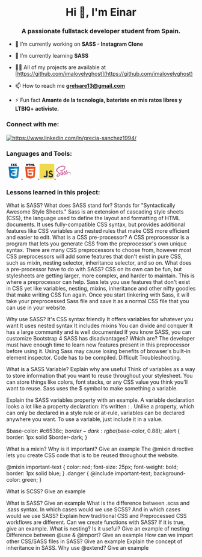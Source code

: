 <h1 align="center">Hi 👋, I'm Einar</h1>
<h3 align="center">A passionate fullstack developer student from Spain.</h3>

- 🔭 I’m currently working on **SASS - Instagram Clone**

- 🌱 I’m currently learning **SASS**

- 👨‍💻 All of my projects are available at [https://github.com/imalovelyghost](https://github.com/imalovelyghost)

- 📫 How to reach me **grelsare13@gmail.com**

- ⚡ Fun fact **Amante de la tecnología, bateriste en mis ratos libres y LTBIQ+ activiste.**

<h3 align="left">Connect with me:</h3>
<p align="left">
<a href="https://linkedin.com/in/https://www.linkedin.com/in/grecia-sanchez1994/" target="blank"><img align="center" src="https://raw.githubusercontent.com/rahuldkjain/github-profile-readme-generator/neutral-icons/src/images/icons/Social/linked-in-alt.svg" alt="https://www.linkedin.com/in/grecia-sanchez1994/" height="30" width="40" /></a>
</p>

<h3 align="left">Languages and Tools:</h3>
<p align="left"> <a href="https://www.w3schools.com/css/" target="_blank"> <img src="https://raw.githubusercontent.com/devicons/devicon/master/icons/css3/css3-original-wordmark.svg" alt="css3" width="40" height="40"/> </a> <a href="https://www.w3.org/html/" target="_blank"> <img src="https://raw.githubusercontent.com/devicons/devicon/master/icons/html5/html5-original-wordmark.svg" alt="html5" width="40" height="40"/> </a> <a href="https://developer.mozilla.org/en-US/docs/Web/JavaScript" target="_blank"> <img src="https://raw.githubusercontent.com/devicons/devicon/master/icons/javascript/javascript-original.svg" alt="javascript" width="40" height="40"/> </a> <a href="https://sass-lang.com" target="_blank"> <img src="https://raw.githubusercontent.com/devicons/devicon/master/icons/sass/sass-original.svg" alt="sass" width="40" height="40"/> </a> </p>

<h3 align="left">Lessons learned in this project:</h3>

<p align="left">
What is SASS? What does SASS stand for?
Stands for "Syntactically Awesome Style Sheets." Sass is an extension of cascading style sheets (CSS), the language used to define the layout and formatting of HTML documents. It uses fully-compatible CSS syntax, but provides additional features like CSS variables and nested rules that make CSS more efficient and easier to edit.
What is a CSS pre-processor?
A CSS preprocessor is a program that lets you generate CSS from the preprocessor's own unique syntax. There are many CSS preprocessors to choose from, however most CSS preprocessors will add some features that don't exist in pure CSS, such as mixin, nesting selector, inheritance selector, and so on.
What does a pre-processor have to do with SASS?
CSS on its own can be fun, but stylesheets are getting larger, more complex, and harder to maintain. This is where a preprocessor can help. Sass lets you use features that don't exist in CSS yet like variables, nesting, mixins, inheritance and other nifty goodies that make writing CSS fun again.
Once you start tinkering with Sass, it will take your preprocessed Sass file and save it as a normal CSS file that you can use in your website.
 
Why use SASS?
It's CSS syntax friendly
It offers variables for whatever you want
It uses nested syntax
It includes mixins
You can divide and conquer
It has a large community and is well documented
If you know SASS, you can customize Bootstrap 4
SASS has disadvantages? Which are?
The developer must have enough time to learn new features present in this preprocessor before using it.
Using Sass may cause losing benefits of browser's built-in element inspector.
Code has to be compiled.
Difficult Troubleshooting.
 
What is a SASS Variable? Explain why are useful
Think of variables as a way to store information that you want to reuse throughout your stylesheet. You can store things like colors, font stacks, or any CSS value you think you'll want to reuse. Sass uses the $ symbol to make something a variable.
 
Explain the SASS variables property with an example.
A variable declaration looks a lot like a property declaration: it’s written <variable>: <expression>. Unlike a property, which can only be declared in a style rule or at-rule, variables can be declared anywhere you want. To use a variable, just include it in a value.

$base-color: #c6538c;
$border-dark: rgba($base-color, 0.88);
.alert {
  border: 1px solid $border-dark;
}
 
What is a mixin? Why is it important? Give an example
The @mixin directive lets you create CSS code that is to be reused throughout the website.

@mixin important-text {
  color: red;
  font-size: 25px;
  font-weight: bold;
  border: 1px solid blue;
}
.danger {
  @include important-text;
  background-color: green;
}
 
What is SCSS? Give an example



What is SASS? Give an example
What is the difference between .scss and .sass syntax.
In which cases would we use SCSS? And in which cases would we use SASS?
Explain how traditional CSS and Preprocessed CSS workflows are different.
Can we create functions with SASS? If it is true, give an example.
What is nesting? Is it useful? Give an example of nesting
Difference between @use & @import? Give an example
How can we import other CSS/SASS files in SASS? Give an example
Explain the concept of inheritance in SASS.
Why use @extend? Give an example
</p>
